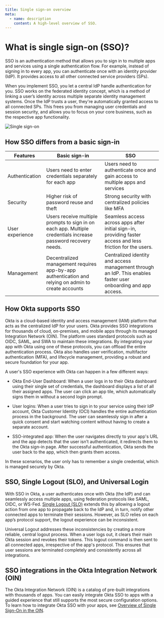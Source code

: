 ```yaml
---
title: Single sign-on overview
meta:
  - name: description
    content: A high-level overview of SSO.
---
```


# What is single sign-on (SSO)?

SSO is an authentication method that allows you to sign in to multiple apps and services using a single authentication flow. For example, instead of signing in to every app, you can authenticate once with an identity provider (IdP). It provides access to all other connected service providers (SPs).

When you implement SSO, you let a central IdP handle authentication for you. SSO works on the federated identity concept, which is a method of linking a user’s identity across multiple separate identity management systems. Once the IdP trusts a user, they're automatically granted access to all connected SPs. This frees you from managing user credentials and session security, and allows you to focus on your core business, such as the respective app functionality.

<div class="three-quarter">

![Single sign-on](/img/concepts/sso.png)

</div>

## How SSO differs from a basic sign-in

| Features | Basic sign-in | SSO |
| --- | --- | --- |
| Authentication | Users need to enter credentials separately for each app | Users need to authenticate once and gain access to multiple apps and services |
| Security | Higher risk of password reuse and theft | Strong security with centralized policies like MFA |
| User experience | Users receive multiple prompts to sign in on each app. Multiple credentials increase password recovery needs. | Seamless access across apps after initial sign-in, providing faster access and less friction for the users.|
| Management | Decentralized management requires app-by-app authentication and relying on admin to create accounts | Centralized identity and access management through an IdP. This enables faster user onboarding and app access. |

## How Okta supports SSO

Okta is a cloud-based identity and access management (IAM) platform that acts as the centralized IdP for your users. Okta provides SSO integrations for thousands of cloud, on-premises, and mobile apps through its managed Integration Network (OIN). The platform uses standard protocols such as OIDC, SAML, and SWA to maintain these integrations. By integrating your app with Okta using one of these protocols, you can offload the entire authentication process.
Okta also handles user verification, multifactor authentication (MFA), and lifecycle management, providing a robust and secure foundation for your app.

A user's SSO experience with Okta can happen in a few different ways:

* Okta End-User Dashboard: When a user logs in to their Okta dashboard using their single set of credentials, the dashboard displays a list of all their assigned apps. The user can click an app tile, which automatically signs them in without a second login prompt.

* User logins: When a user tries to sign in to your service using their IdP account, Okta Customer Identity (OCI) handles the entire authentication process in the background. The user can seamlessly sign in after a quick consent and start watching content without having to create a separate account.

* SSO-integrated app: When the user navigates directly to your app's URL and the app detects that the user isn’t authenticated, it redirects them to the Okta sign-in page. After successful authentication, Okta sends the user back to the app, which then grants them access.

In these scenarios, the user only has to remember a single credential, which is managed securely by Okta.

## SSO, Single Logout (SLO), and Universal Login

With SSO in Okta, a user authenticates once with Okta (the IdP) and can seamlessly access multiple apps, using federation protocols like SAML, OIDC, or WS-Fed. [​Single Logout (SLO)](https://developer.okta.com/docs/guides/single-logout/saml2/main/) extends this by allowing a logout action from one app to propagate back to the IdP and, in turn, notify other connected apps to terminate their sessions. However, as SLO relies on each app’s protocol support, the logout experience can be inconsistent.

Universal Logout addresses these inconsistencies by creating a more reliable, central logout process. When a user logs out, it clears their main Okta session and revokes their tokens. This logout command is then sent to all connected apps, irrespective of the app's protocol. This ensures that user sessions are terminated completely and consistently across all integrations.

## SSO integrations in the Okta Integration Network (OIN)

The Okta Integration Network (OIN) is a catalog of pre-built integrations with thousands of apps. You can easily integrate Okta SSO to apps with a guided experience that still supports the most secure configuration options. To learn how to integrate Okta SSO with your apps, see [Overview of Single Sign-On in the OIN](https://developer.okta.com/docs/guides/oin-sso-overview/).

